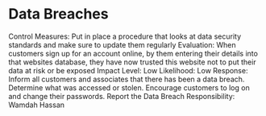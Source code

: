 # Data Breaches

Control Measures: Put in place a procedure that looks at data security standards and make sure to update them regularly
Evaluation: When customers sign up for an account online, by them entering their details into that websites database, they have now trusted this website not to put their data at risk or be exposed
Impact Level: Low
Likelihood: Low
Response: Inform all customers and associates that there has been a data breach. Determine what was accessed or stolen. Encourage customers to log on and change their passwords. Report the Data Breach
Responsibility: Wamdah Hassan